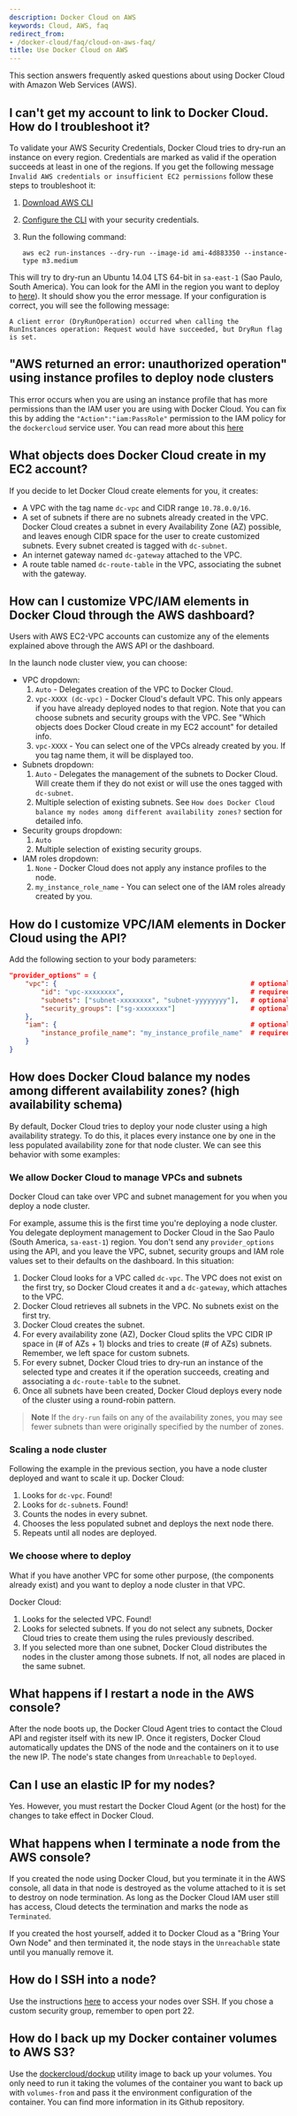 ```yaml
---
description: Docker Cloud on AWS
keywords: Cloud, AWS, faq
redirect_from:
- /docker-cloud/faq/cloud-on-aws-faq/
title: Use Docker Cloud on AWS
---
```


This section answers frequently asked questions about using Docker Cloud with Amazon Web Services (AWS).

## I can't get my account to link to Docker Cloud. How do I troubleshoot it?

To validate your AWS Security Credentials, Docker Cloud tries to dry-run an instance on every region. Credentials are marked as valid if the operation succeeds at least in one of the regions. If you get the following message `Invalid AWS credentials or insufficient EC2 permissions` follow these steps to troubleshoot it:

1. <a href="https://aws.amazon.com/cli/" target="_blank">Download AWS CLI</a>
2. <a href="http://docs.aws.amazon.com/cli/latest/userguide/cli-chap-getting-started.html" target="_blank">Configure the CLI</a> with your security credentials.
2.  Run the following command:

    ```
    aws ec2 run-instances --dry-run --image-id ami-4d883350 --instance-type m3.medium
    ```

This will try to dry-run an Ubuntu 14.04 LTS 64-bit in `sa-east-1` (Sao Paulo, South America). You can look for the AMI in the region you want to deploy to <a href="http://cloud-images.ubuntu.com/locator/ec2/" target="_blank">here</a>). It should show you the error message. If your configuration is correct, you will see the following message:

```
A client error (DryRunOperation) occurred when calling the RunInstances operation: Request would have succeeded, but DryRun flag is set.
```

## "AWS returned an error: unauthorized operation" using instance profiles to deploy node clusters

This error occurs when you are using an instance profile that has more permissions than the IAM user you are using with Docker Cloud. You can fix this by adding the `"Action":"iam:PassRole"` permission to the IAM policy for the `dockercloud` service user. You can read more about this <a href="http://blogs.aws.amazon.com/security/post/Tx3M0IFB5XBOCQX/Granting-Permission-to-Launch-EC2-Instances-with-IAM-Roles-PassRole-Permission" target="_blank">here</a>

## What objects does Docker Cloud create in my EC2 account?

If you decide to let Docker Cloud create elements for you, it creates:

- A VPC with the tag name `dc-vpc` and CIDR range `10.78.0.0/16`.
- A set of subnets if there are no subnets already created in the VPC. Docker Cloud creates a subnet in every Availability Zone (AZ) possible, and leaves enough CIDR space for the user to create customized subnets. Every subnet created is tagged with `dc-subnet`.
- An internet gateway named `dc-gateway` attached to the VPC.
- A route table named `dc-route-table` in the VPC, associating the subnet with the gateway.

## How can I customize VPC/IAM elements in Docker Cloud through the AWS dashboard?

Users with AWS EC2-VPC accounts can customize any of the elements explained
above through the AWS API or the dashboard.

In the launch node cluster view, you can choose:

- VPC dropdown:
    1. `Auto` - Delegates creation of the VPC to Docker Cloud.
    2. `vpc-XXXX (dc-vpc)` - Docker Cloud's default VPC. This only appears if you have already deployed nodes to that region. Note that you can choose subnets and security groups with the VPC. See "Which objects does Docker Cloud create in my EC2 account" for detailed info.
    3. `vpc-XXXX` - You can select one of the VPCs already created by you. If you tag name them, it will be displayed too.
- Subnets dropdown:
    1. `Auto` - Delegates the management of the subnets to Docker Cloud. Will create them if they do not exist or will use the ones tagged with `dc-subnet`.
    2. Multiple selection of existing subnets. See `How does Docker Cloud balance my nodes among different availability zones?` section for detailed info.
- Security groups dropdown:
    1. `Auto`
    2. Multiple selection of existing security groups.
- IAM roles dropdown:
    1. `None` - Docker Cloud does not apply any instance profiles to the node.
    2. `my_instance_role_name` - You can select one of the IAM roles already created by you.

## How do I customize VPC/IAM elements in Docker Cloud using the API?

Add the following section to your body parameters:

```json
"provider_options" = {
    "vpc": {                                                 # optional
        "id": "vpc-xxxxxxxx",                                # required
        "subnets": ["subnet-xxxxxxxx", "subnet-yyyyyyyy"],   # optional
        "security_groups": ["sg-xxxxxxxx"]                   # optional
    },
    "iam": {                                                 # optional
        "instance_profile_name": "my_instance_profile_name"  # required
    }
}
```

## How does Docker Cloud balance my nodes among different availability zones? (high availability schema)

By default, Docker Cloud tries to deploy your node cluster using a high
availability strategy. To do this, it places every instance one by one in the
less populated availability zone for that node cluster. We can see this behavior
with some examples:

### We allow Docker Cloud to manage VPCs and subnets

Docker Cloud can take over VPC and subnet management for you when you deploy a node cluster.

For example, assume this is the first time you're deploying a node cluster. You delegate deployment management to Docker Cloud in the Sao Paulo (South America, `sa-east-1`) region. You don't send any `provider_options` using the API, and you leave the VPC, subnet, security groups and IAM role values set to their defaults on the dashboard. In this situation:

1. Docker Cloud looks for a VPC called `dc-vpc`. The VPC does not exist on the first try, so Docker Cloud creates it and a `dc-gateway`, which attaches to the VPC.
2. Docker Cloud retrieves all subnets in the VPC. No subnets exist on the first try.
3. Docker Cloud creates the subnet.
4. For every availability zone (AZ), Docker Cloud splits the VPC CIDR IP space in (# of AZs + 1) blocks and tries to create (# of AZs) subnets. Remember, we left space for custom subnets.
5. For every subnet, Docker Cloud tries to dry-run an instance of the selected type and creates it if the operation succeeds, creating and associating a `dc-route-table` to the subnet.
6. Once all subnets have been created, Docker Cloud deploys every node of the cluster using a round-robin pattern.

> **Note** If the `dry-run` fails on any of the availability zones, you may see fewer subnets than were originally specified by the number of zones.

### Scaling a node cluster

Following the example in the previous section, you have a node cluster deployed and want to scale it up. Docker Cloud:

1. Looks for `dc-vpc`. Found!
2. Looks for `dc-subnet`s. Found!
3. Counts the nodes in every subnet.
4. Chooses the less populated subnet and deploys the next node there.
4. Repeats until all nodes are deployed.

### We choose where to deploy

What if you have another VPC for some other purpose, (the components already exist) and you want to deploy a node cluster in that VPC.

Docker Cloud:

1. Looks for the selected VPC. Found!
2. Looks for selected subnets. If you do not select any subnets, Docker Cloud tries to create them using the rules previously described.
3. If you selected more than one subnet, Docker Cloud distributes the nodes in the cluster among those subnets. If not, all nodes are placed in the same subnet.

## What happens if I restart a node in the AWS console?

After the node boots up, the Docker Cloud Agent tries to contact the Cloud API
and register itself with its new IP. Once it registers, Docker Cloud
automatically updates the DNS of the node and the containers on it to use the
new IP. The node's state changes from `Unreachable` to `Deployed`.

## Can I use an elastic IP for my nodes?

Yes. However, you must restart the Docker Cloud Agent (or the host) for the
changes to take effect in Docker Cloud.

## What happens when I terminate a node from the AWS console?

If you created the node using Docker Cloud, but you terminate it in the AWS
console, all data in that node is destroyed as the volume attached to it is set
to destroy on node termination. As long as the Docker Cloud IAM user still has
access, Cloud detects the termination and marks the node as `Terminated`.

If you created the host yourself, added it to Docker Cloud as a "Bring Your Own
Node" and then terminated it, the node stays in the `Unreachable` state until
you manually remove it.

## How do I SSH into a node?

Use the instructions [here](ssh-into-a-node.md) to access your nodes over SSH.
If you chose a custom security group, remember to open port 22.

## How do I back up my Docker container volumes to AWS S3?

Use the <a href="https://hub.docker.com/r/dockercloud/dockup/"
target="_blank">dockercloud/dockup</a> utility image to back up your volumes.
You only need to run it taking the volumes of the container you want to back up
with `volumes-from` and pass it the environment configuration of the container.
You can find more information in its Github repository.
